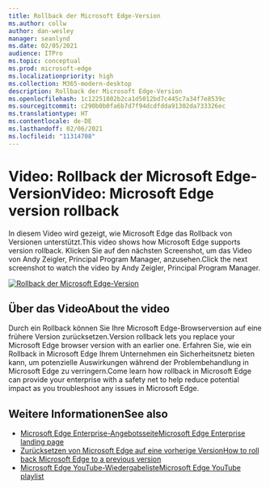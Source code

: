 ```yaml
---
title: Rollback der Microsoft Edge-Version
ms.author: collw
author: dan-wesley
manager: seanlynd
ms.date: 02/05/2021
audience: ITPro
ms.topic: conceptual
ms.prod: microsoft-edge
ms.localizationpriority: high
ms.collection: M365-modern-desktop
description: Rollback der Microsoft Edge-Version
ms.openlocfilehash: 1c12251802b2ca1d5012bd7c445c7a34f7e8539c
ms.sourcegitcommit: c290b0b0fa6b7d7f94dcdfdda91302da733326ec
ms.translationtype: HT
ms.contentlocale: de-DE
ms.lasthandoff: 02/06/2021
ms.locfileid: "11314708"
---
```

# <span data-ttu-id="d6447-103">Video: Rollback der Microsoft Edge-Version</span><span class="sxs-lookup"><span data-stu-id="d6447-103">Video: Microsoft Edge version rollback</span></span>

<span data-ttu-id="d6447-104">In diesem Video wird gezeigt, wie Microsoft Edge das Rollback von Versionen unterstützt.</span><span class="sxs-lookup"><span data-stu-id="d6447-104">This video shows how Microsoft Edge supports version rollback.</span></span> <span data-ttu-id="d6447-105">Klicken Sie auf den nächsten Screenshot, um das Video von Andy Zeigler, Principal Program Manager, anzusehen.</span><span class="sxs-lookup"><span data-stu-id="d6447-105">Click the next screenshot to watch the video by Andy Zeigler, Principal Program Manager.</span></span>

[![Rollback der Microsoft Edge-Version](media/microsoft-edge-video-version-rollback/0.png)](http://www.youtube.com/watch?v=pXhXHvKUa_c "Microsoft Edge version rollback")

## <span data-ttu-id="d6447-107">Über das Video</span><span class="sxs-lookup"><span data-stu-id="d6447-107">About the video</span></span>

<span data-ttu-id="d6447-108">Durch ein Rollback können Sie Ihre Microsoft Edge-Browserversion auf eine frühere Version zurücksetzen.</span><span class="sxs-lookup"><span data-stu-id="d6447-108">Version rollback lets you replace your Microsoft Edge browser version with an earlier one.</span></span> <span data-ttu-id="d6447-109">Erfahren Sie, wie ein Rollback in Microsoft Edge Ihrem Unternehmen ein Sicherheitsnetz bieten kann, um potenzielle Auswirkungen während der Problembehandlung in Microsoft Edge zu verringern.</span><span class="sxs-lookup"><span data-stu-id="d6447-109">Come learn how rollback in Microsoft Edge can provide your enterprise with a safety net to help reduce potential impact as you troubleshoot any issues in Microsoft Edge.</span></span>

## <span data-ttu-id="d6447-110">Weitere Informationen</span><span class="sxs-lookup"><span data-stu-id="d6447-110">See also</span></span>

- [<span data-ttu-id="d6447-111">Microsoft Edge Enterprise-Angebotsseite</span><span class="sxs-lookup"><span data-stu-id="d6447-111">Microsoft Edge Enterprise landing page</span></span>](https://aka.ms/EdgeEnterprise)
- [<span data-ttu-id="d6447-112">Zurücksetzen von Microsoft Edge auf eine vorherige Version</span><span class="sxs-lookup"><span data-stu-id="d6447-112">How to roll back Microsoft Edge to a previous version</span></span>](edge-learnmore-rollback.md)
- [<span data-ttu-id="d6447-113">Microsoft Edge YouTube-Wiedergabeliste</span><span class="sxs-lookup"><span data-stu-id="d6447-113">Microsoft Edge YouTube playlist</span></span>](https://www.youtube.com/playlist?list=PLXtHYVsvn_b-uXh1tMeYpT-0iD8tD3tFy)
